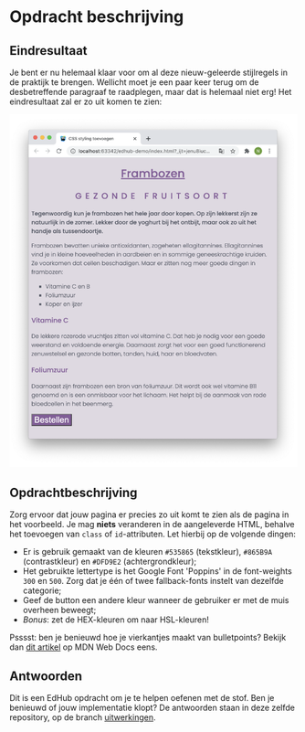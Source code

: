 # Opdracht beschrijving

## Eindresultaat
Je bent er nu helemaal klaar voor om al deze nieuw-geleerde stijlregels in de praktijk te brengen. Wellicht moet je een paar keer terug om de desbetreffende paragraaf te raadplegen, maar dat is helemaal niet erg! Het eindresultaat zal er zo uit komen te zien:

![screenshot](./exercise-css-1.png)

## Opdrachtbeschrijving
Zorg ervoor dat jouw pagina er precies zo uit komt te zien als de pagina in het voorbeeld. Je mag **niets** veranderen in de aangeleverde HTML, behalve het toevoegen van `class` of `id`-attributen. Let hierbij op de volgende dingen:

* Er is gebruik gemaakt van de kleuren `#535865` (tekstkleur), `#865B9A` (contrastkleur) en `#DFD9E2` (achtergrondkleur);
* Het gebruikte lettertype is het Google Font 'Poppins' in de font-weights `300` en `500`. Zorg dat je één of twee fallback-fonts instelt van dezelfde categorie;
* Geef de button een andere kleur wanneer de gebruiker er met de muis overheen beweegt;
* *Bonus*: zet de HEX-kleuren om naar HSL-kleuren!

Psssst: ben je benieuwd hoe je vierkantjes maakt van bulletpoints? Bekijk dan [dit artikel](https://developer.mozilla.org/en-US/docs/Web/CSS/list-style) op MDN Web Docs eens.

## Antwoorden
Dit is een EdHub opdracht om je te helpen oefenen met de stof. Ben je benieuwd of jouw implementatie klopt? De antwoorden staan in deze zelfde repository, op de branch [uitwerkingen]().